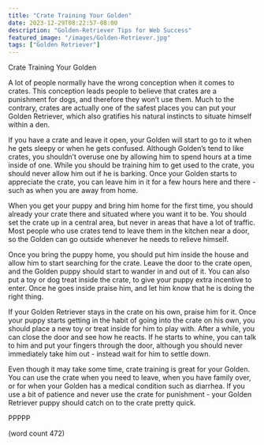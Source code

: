 ```yaml
---
title: "Crate Training Your Golden"
date: 2023-12-29T08:22:57-08:00
description: "Golden-Retriever Tips for Web Success"
featured_image: "/images/Golden-Retriever.jpg"
tags: ["Golden Retriever"]
---
```


Crate Training Your Golden

A lot of people normally have the wrong conception when it comes to crates.  This conception leads people to believe that crates are a punishment for dogs, and therefore they won’t use them.  Much to the contrary, crates are actually one of the safest places you can put your Golden Retriever, which also gratifies his natural instincts to situate himself within a den.

If you have a crate and leave it open, your Golden will start to go to it when he gets sleepy or when he gets confused.  Although Golden’s tend to like crates, you shouldn’t overuse one by allowing him to spend hours at a time inside of one.  While you should be training him to get used to the crate, you should never allow him out if he is barking.  Once your Golden starts to appreciate the crate, you can leave him in it for a few hours here and there - such as when you are away from home.

When you get your puppy and bring him home for the first time, you should already your crate there and situated where you want it to be.  You should set the crate up in a central area, but never in areas that have a lot of traffic.  Most people who use crates tend to leave them in the kitchen near a door, so the Golden can go outside whenever he needs to relieve himself.

Once you bring the puppy home, you should put him inside the house and allow him to start searching for the crate.  Leave the door to the crate open, and the Golden puppy should start to wander in and out of it.  You can also put a toy or dog treat inside the crate, to give your puppy extra incentive to enter.  Once he goes inside praise him, and let him know that he is doing the right thing.

If your Golden Retriever stays in the crate on his own, praise him for it.  Once your puppy starts getting in the habit of going into the crate on his own, you should place a new toy or treat inside for him to play with.  After a while, you can close the door and see how he reacts.  If he starts to whine, you can talk to him and put your fingers through the door, although you should never immediately take him out - instead wait for him to settle down.

Even though it may take some time, crate training is great for your Golden.  You can use the crate when you need to leave, when you have family over, or for when your Golden has a medical condition such as diarrhea.  If you use a bit of patience and never use the crate for punishment - your Golden Retriever puppy should catch on to the crate pretty quick.

PPPPP

(word count 472)
